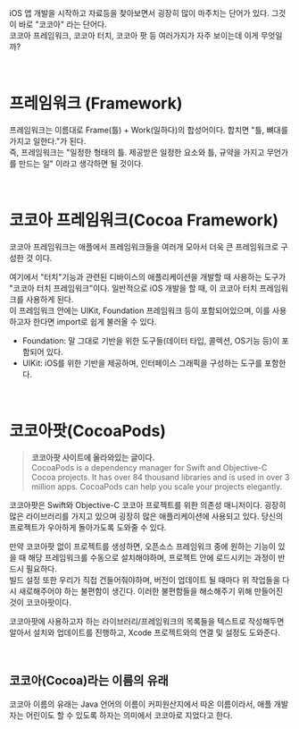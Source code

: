iOS 앱 개발을 시작하고 자료등을 찾아보면서 굉장히 많이 마주치는 단어가 있다. 그것이 바로 "코코아" 라는 단어다.<br>
코코아 프레임워크, 코코아 터치, 코코아 팟 등 여러가지가 자주 보이는데 이게 무엇일까?

<br>

# 프레임워크 (Framework)
프레임워크는 이름대로 Frame(틀) + Work(일하다)의 합성어이다. 합치면 "틀, 뼈대를 가지고 일한다."가 된다. <br>
즉, 프레임워크는 "일정한 형태의 틀. 제공받은 일정한 요소와 틀, 규약을 가지고 무언가를 만드는 일" 이라고 생각하면 될 것이다.

<br>

# 코코아 프레임워크(Cocoa Framework)
코코아 프레임워크는 애플에서 프레임워크들을 여러개 모아서 더욱 큰 프레임워크로 구성한 것 이다.

여기에서 "터치"기능과 관련된 디바이스의 애플리케이션을 개발할 때 사용하는 도구가 "코코아 터치 프레임워크"이다. 
일반적으로 iOS 개발을 할 때, 이 코코아 터치 프레임워크를 사용하게 된다. <br>
이 프레임워크 안에는 UIKit, Foundation 프레임워크 등이 포함되어있으며, 이를 사용하고자 한다면 import로 쉽게 불러올 수 있다.

- Foundation: 말 그대로 기반을 위한 도구들(데이터 타입, 콜렉션, OS기능 등)이 포함되어 있다.
- UIKit: iOS를 위한 기반을 제공하며, 인터페이스 그래픽을 구성하는 도구를 포함한다.

<br>

# 코코아팟(CocoaPods)

> **코코아팟 사이트에 올라와있는 글이다.**<br>
CocoaPods is a dependency manager for Swift and Objective-C Cocoa projects. It has over 84 thousand libraries and is used in over 3 million apps. CocoaPods can help you scale your projects elegantly.

코코아팟은 Swift와 Objective-C 코코아 프로젝트를 위한 의존성 매니저이다. 굉장히 많은 라이브러리를 가지고 있으며 굉장히 많은 애플리케이션에 사용되고 있다. 당신의 프로젝트가 우아하게 돌아가도록 도와줄 수 있다.

만약 코코아팟 없이 프로젝트를 생성하면, 오픈소스 프레임워크 중에 원하는 기능이 있을 때 해당 프레임워크를 수동으로 설치해야하며, 프로젝트 안에 로드시키는 과정이 반드시 필요하다.<br>
빌드 설정 또한 우리가 직접 건들어줘야하며, 버전이 업데이트 될 때마다 위 작업들을 다시 새로해주어야 하는 불편함이 생긴다.
이러한 불편함들을 해소해주기 위해 만들어진 것이 코코아팟이다.

코코아팟에 사용하고자 하는 라이브러리/프레임워크의 목록들을 텍스트로 작성해두면 알아서 설치와 업데이트를 진행하고, Xcode 프로젝트와의 연결 및 설정도 도와준다.

<br>

## 코코아(Cocoa)라는 이름의 유래
코코아 이름의 유래는 Java 언어의 이름이 커피원산지에서 따온 이름이라서, 애플 개발자는 어린이도 할 수 있도록 하자는 의미에서 코코아로 지었다고 한다.